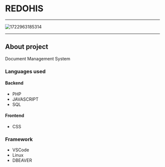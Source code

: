 # REDOHIS

-------------------------------------------------------------------------------------------------

![1722963185314](https://github.com/user-attachments/assets/813e1033-5805-4e1c-b3ad-8f435620a5f2)


-------------------------------------------------------------------------------------------------
## **About project**

Document Management System

### **Languages used**
#### **Backend**
- PHP
- JAVASCRIPT
- SQL
  
#### **Frontend**
- CSS

### **Framework** 

- VSCode
- Linux
- DBEAVER
